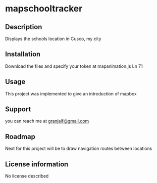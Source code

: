# mapschooltracker

## Description
Displays the schools location in Cusco, my city

## Installation
Download the files and specify your token at mapanimation.js Ln 71

## Usage
This project was implemented to give an introduction of mapbox

## Support
you can reach me at granjalf@gmail.com

## Roadmap
Next for this project will be to draw navigation routes between locations

## License information
No license described
